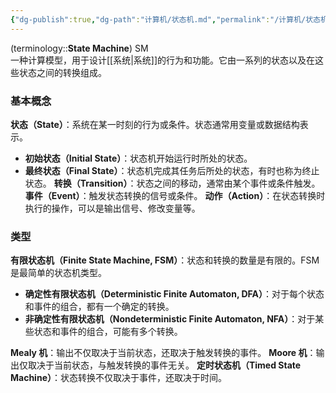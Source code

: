 ```yaml
---
{"dg-publish":true,"dg-path":"计算机/状态机.md","permalink":"/计算机/状态机/","dgPassFrontmatter":true,"noteIcon":"","created":"2024-10-15T16:23:19.000+08:00","updated":"2025-09-26T12:08:46.000+08:00"}
---
```



(terminology::**State Machine**) SM  
一种计算模型，用于设计[[系统\|系统]]的行为和功能。它由一系列的状态以及在这些状态之间的转换组成。

### 基本概念

**状态（State）**：系统在某一时刻的行为或条件。状态通常用变量或数据结构表示。
- **初始状态（Initial State）**：状态机开始运行时所处的状态。
- **最终状态（Final State）**：状态机完成其任务后所处的状态，有时也称为终止状态。
**转换（Transition）**：状态之间的移动，通常由某个事件或条件触发。
**事件（Event）**：触发状态转换的信号或条件。
**动作（Action）**：在状态转换时执行的操作，可以是输出信号、修改变量等。

### 类型

**有限状态机（Finite State Machine, FSM）**：状态和转换的数量是有限的。FSM是最简单的状态机类型。
- **确定性有限状态机（Deterministic Finite Automaton, DFA）**：对于每个状态和事件的组合，都有一个确定的转换。
- **非确定性有限状态机（Nondeterministic Finite Automaton, NFA）**：对于某些状态和事件的组合，可能有多个转换。

**Mealy 机**：输出不仅取决于当前状态，还取决于触发转换的事件。
**Moore 机**：输出仅取决于当前状态，与触发转换的事件无关。
**定时状态机（Timed State Machine）**：状态转换不仅取决于事件，还取决于时间。


